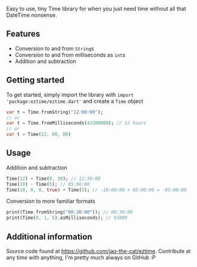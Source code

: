 Easy to use, tiny Time library for when you just need time without all that DateTime nonsense.

## Features

- Conversion to and from `String`s
- Conversion to and from milliseconds as `int`s
- Addition and subtraction

## Getting started

To get started, simply import the library with `import 'package:eztime/eztime.dart'`
and create a `Time` object
```dart
var t = Time.fromString("12:00:00");
// or
var t = Time.fromMilliseconds(43200000); // 12 hours
// or
var t = Time(12, 00, 00) 
``` 

## Usage

Addition and subtraction
```dart
Time(12) + Time(0, 30); // 12:30:00
Time(10) - Time(5); // 05:00:00
Time(10, 0, 0, true) + Time(5); // -10:00:00 + 05:00:00 = -05:00:00
```

Conversion to more familiar formats
```dart
print(Time.fromString("00:30:00")); // 00:30:00
print(Time(0, 1, 5).asMilliseconds); // 65000
```

## Additional information

Source code found at https://github.com/jaq-the-cat/eztime. Contribute at any time with anything,
I'm pretty much always on GitHub :P